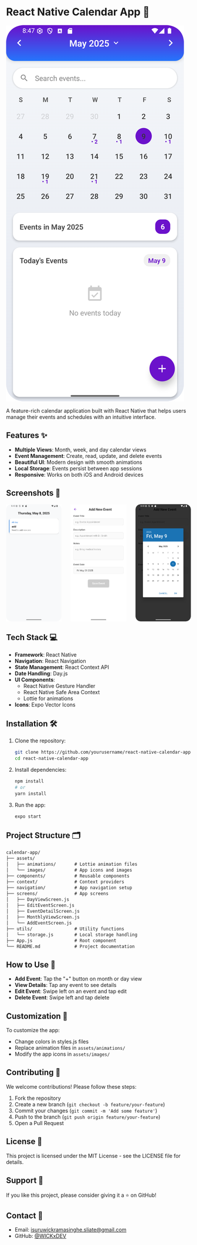 
# React Native Calendar App 📅

![App Banner](/UI/Screenshot_20250509_204740.png)

A feature-rich calendar application built with React Native that helps users manage their events and schedules with an intuitive interface.

## Features ✨

- **Multiple Views**: Month, week, and day calendar views
- **Event Management**: Create, read, update, and delete events
- **Beautiful UI**: Modern design with smooth animations
- **Local Storage**: Events persist between app sessions
- **Responsive**: Works on both iOS and Android devices

## Screenshots 📱

<div style="display: flex; justify-content: space-between;">
  <img src="/UI/Screenshot_20250509_204820.png" width="30%" alt="Month View">
  <img src="/UI/Screenshot_20250509_204834.png" width="30%" alt="Day View">
  <img src="/UI/Screenshot_20250509_204855.png" width="30%" alt="Event Details">
</div>

## Tech Stack 💻

- **Framework**: React Native
- **Navigation**: React Navigation
- **State Management**: React Context API
- **Date Handling**: Day.js
- **UI Components**: 
  - React Native Gesture Handler
  - React Native Safe Area Context
  - Lottie for animations
- **Icons**: Expo Vector Icons

## Installation 🛠️

1. Clone the repository:
   ```bash
   git clone https://github.com/yourusername/react-native-calendar-app.git
   cd react-native-calendar-app
   ```

2. Install dependencies:
   ```bash
   npm install
   # or
   yarn install
   ```

3. Run the app:
   ```bash
   expo start
   ```

## Project Structure 🗂️

```
calendar-app/
├── assets/
│   ├── animations/       # Lottie animation files
│   └── images/           # App icons and images
├── components/           # Reusable components
├── context/              # Context providers
├── navigation/           # App navigation setup
├── screens/              # App screens
│   ├── DayViewScreen.js
│   ├── EditEventScreen.js
│   ├── EventDetailScreen.js
│   ├── MonthlyViewScreen.js
│   └── AddEventScreen.js
├── utils/                # Utility functions
│   └── storage.js        # Local storage handling
├── App.js                # Root component
└── README.md             # Project documentation
```

## How to Use 🚀

- **Add Event**: Tap the "+" button on month or day view
- **View Details**: Tap any event to see details
- **Edit Event**: Swipe left on an event and tap edit
- **Delete Event**: Swipe left and tap delete

## Customization 🎨

To customize the app:

- Change colors in styles.js files
- Replace animation files in `assets/animations/`
- Modify the app icons in `assets/images/`

## Contributing 🤝

We welcome contributions! Please follow these steps:

1. Fork the repository
2. Create a new branch (`git checkout -b feature/your-feature`)
3. Commit your changes (`git commit -m 'Add some feature'`)
4. Push to the branch (`git push origin feature/your-feature`)
5. Open a Pull Request

## License 📜

This project is licensed under the MIT License - see the LICENSE file for details.

## Support 💙

If you like this project, please consider giving it a ⭐ on GitHub!

## Contact 📧

- Email: isuruwickramasinghe.sliate@gmail.com
- GitHub: [@WICKxDEV](https://github.com/WICKxDEV)
